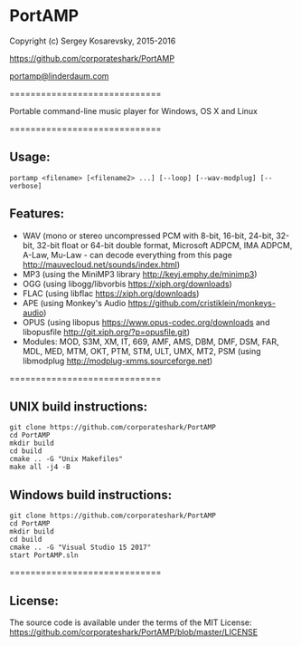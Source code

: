 PortAMP
=======

Copyright (c) Sergey Kosarevsky, 2015-2016

https://github.com/corporateshark/PortAMP

portamp@linderdaum.com

=============================

Portable command-line music player for Windows, OS X and Linux

=============================

Usage:
------

```
portamp <filename> [<filename2> ...] [--loop] [--wav-modplug] [--verbose]
```

Features:
---------

* WAV (mono or stereo uncompressed PCM with 8-bit, 16-bit, 24-bit, 32-bit, 32-bit float or 64-bit double format, Microsoft ADPCM, IMA ADPCM, A-Law, Mu-Law - can decode everything from this page http://mauvecloud.net/sounds/index.html)
* MP3 (using the MiniMP3 library http://keyj.emphy.de/minimp3)
* OGG (using libogg/libvorbis https://xiph.org/downloads)
* FLAC (using libflac https://xiph.org/downloads)
* APE (using Monkey's Audio https://github.com/cristiklein/monkeys-audio)
* OPUS (using libopus https://www.opus-codec.org/downloads and libopusfile http://git.xiph.org/?p=opusfile.git)
* Modules: MOD, S3M, XM, IT, 669, AMF, AMS, DBM, DMF, DSM, FAR, MDL, MED, MTM, OKT, PTM, STM, ULT, UMX, MT2, PSM (using libmodplug http://modplug-xmms.sourceforge.net)

=============================

UNIX build instructions:
------------------------

```
git clone https://github.com/corporateshark/PortAMP
cd PortAMP
mkdir build
cd build
cmake .. -G "Unix Makefiles"
make all -j4 -B
```

Windows build instructions:
---------------------------

```
git clone https://github.com/corporateshark/PortAMP
cd PortAMP
mkdir build
cd build
cmake .. -G "Visual Studio 15 2017"
start PortAMP.sln
```

=============================


License:
--------

The source code is available under the terms of the MIT License: https://github.com/corporateshark/PortAMP/blob/master/LICENSE
